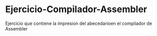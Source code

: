 # Ejercicio-Compilador-Assembler
Ejercicio que contiene la impresion del abecedarioen el compilador de Assembler
